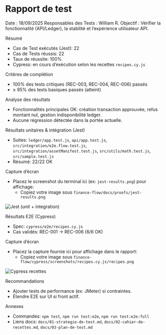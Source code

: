 # Rapport de test

Date : 18/09/2025
Responsables des Tests : William R.
Objectif : Vérifier la fonctionnalité (API/Ledger), la stabilité et l’expérience utilisateur API.

Résumé
- Cas de Test exécutés (Jest): 22
- Cas de Tests réussis: 22
- Taux de réussite: 100%
- Cypress: en cours d’exécution selon les recettes `recipes.cy.js`

Critères de complétion
- 100% des tests critiques (REC-003, REC-004, REC-006) passés
- ≥ 95% des tests basiques passés (atteint)

Analyse des résultats
- Fonctionnalités principales OK: création transaction approuvée, refus montant nul, gestion indisponibilité ledger.
- Aucune régression détectée dans la portée actuelle.

Résultats unitaires & intégration (Jest)
- Suites: `ledger/app.test.js`, `api/app.test.js`, `src/integration/e2e.flow.test.js`, `src/integration/assetManifest.test.js`, `src/utils/math.test.js`, `src/sample.test.js`
- Résumé: 22/22 OK

Capture d’écran
- Placez le screenshot du terminal ici (ex: `jest-results.png`) pour affichage:
  - Copiez votre image sous `finance-flow/docs/proofs/jest-results.png`

![Jest (unit + integration)](./proofs/jest-results.png)

Résultats E2E (Cypress)
- Spec: `cypress/e2e/recipes.cy.js`
- Cas validés: REC-001 → REC-006 (6/6 OK)

Capture d’écran
- Placez la capture fournie ici pour affichage dans le rapport:
  - Copiez votre image sous `finance-flow/cypress/screenshots/recipes.cy.js/recipes.png`

![Cypress recettes](../cypress/screenshots/recipes.cy.js/recipes.png)

Recommandations
- Ajouter tests de performance (ex: JMeter) si contraintes.
- Étendre E2E sur UI si front actif.

Annexes
- Commandes: `npm test`, `npm run test:e2e`, `npm run test:e2e:full`
- Liens docs: `docs/01-strategie-de-test.md`, `docs/02-cahier-de-recettes.md`, `docs/03-plan-de-test.md`
